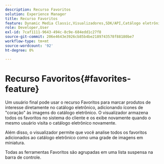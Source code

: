 ```yaml
---
description: Recurso Favoritos
solution: Experience Manager
title: Recurso Favoritos
feature: Dynamic Media Classic,Visualizadores,SDK/API,Catálogo eletrônico
role: Developer,User
exl-id: 7caf1111-9643-494c-8c9e-684edd1c27f8
source-git-commit: 206e4643e3926cb85b4be2189743578f88180be7
workflow-type: tm+mt
source-wordcount: '92'
ht-degree: 0%

---
```


# Recurso Favoritos{#favorites-feature}

Um usuário final pode usar o recurso Favoritos para marcar produtos de interesse diretamente no catálogo eletrônico, adicionando ícones de &quot;coração&quot; às imagens do catálogo eletrônico. O visualizador armazena todos os favoritos no sistema do cliente e os exibe novamente quando o mesmo usuário visita o catálogo eletrônico novamente.

Além disso, o visualizador permite que você analise todos os favoritos adicionados ao catálogo eletrônico como uma grade de imagens em miniatura.

Todas as ferramentas Favoritos são agrupadas em uma lista suspensa na barra de controle.
